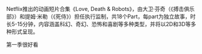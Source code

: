 Netflix推出的动画短片合集《Love, Death & Robots》，由大卫·芬奇（《搏击俱乐部》）和提姆·米勒（《死侍》）担任执行监制，共18个Part，每part为独立故事，时长5-15分钟，内容涵盖科幻、奇幻、恐怖和喜剧等多种类型，并将以2D和3D等多种形式呈现。

第一季很好看
